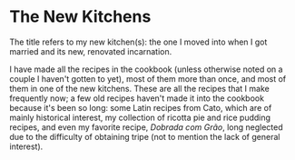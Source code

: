 # The New Kitchens

The title refers to my new kitchen(s): the one I moved into when I got married and its new, renovated incarnation.

I have made all the recipes in the cookbook (unless otherwise noted on a couple I haven't gotten to yet), most of them more than once, and most of them in one of the new kitchens.  These are all the recipes that I make frequently now; a few old recipes haven't made it into the cookbook because it's been so long:  some Latin recipes from Cato, which are of mainly historical interest, my collection of ricotta pie and rice pudding recipes, and even my favorite recipe, *Dobrada com Grão*, long neglected due to the difficulty of obtaining tripe (not to mention the lack of general interest).
